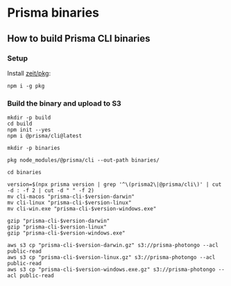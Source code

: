 # Prisma binaries

## How to build Prisma CLI binaries

### Setup

Install [zeit/pkg](https://github.com/zeit/pkg):

```shell script
npm i -g pkg
```

### Build the binary and upload to S3

```shell script
mkdir -p build
cd build
npm init --yes
npm i @prisma/cli@latest

mkdir -p binaries

pkg node_modules/@prisma/cli --out-path binaries/

cd binaries

version=$(npx prisma version | grep '^\(prisma2\|@prisma/cli\)' | cut -d : -f 2 | cut -d " " -f 2)
mv cli-macos "prisma-cli-$version-darwin"
mv cli-linux "prisma-cli-$version-linux"
mv cli-win.exe "prisma-cli-$version-windows.exe"

gzip "prisma-cli-$version-darwin"
gzip "prisma-cli-$version-linux"
gzip "prisma-cli-$version-windows.exe"

aws s3 cp "prisma-cli-$version-darwin.gz" s3://prisma-photongo --acl public-read
aws s3 cp "prisma-cli-$version-linux.gz" s3://prisma-photongo --acl public-read
aws s3 cp "prisma-cli-$version-windows.exe.gz" s3://prisma-photongo --acl public-read
```
